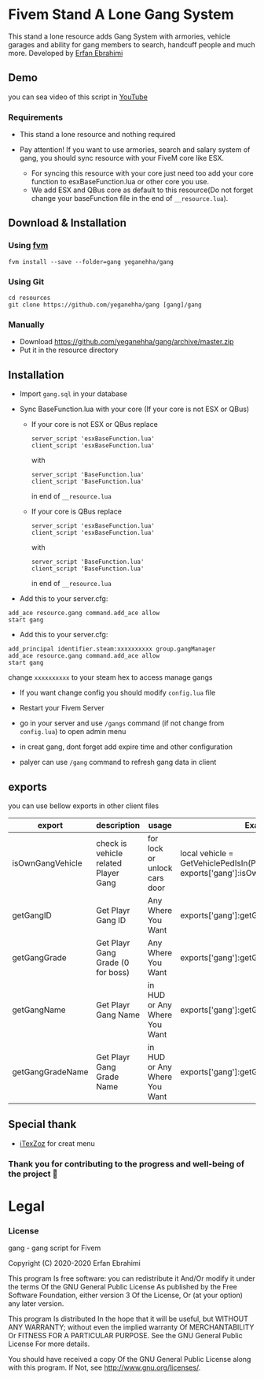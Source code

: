 # Fivem Stand A Lone Gang System

This stand a lone resource adds Gang System with armories, vehicle garages and ability for gang members to search, handcuff people and much more.
Developed by [Erfan Ebrahimi](http://erfanebrahimi.ir)

## Demo
you can sea video of this script in [YouTube](https://www.youtube.com/watch?v=7YaAn2Q8k2A)

### Requirements
* This stand a lone resource and nothing required

* Pay attention! If you want to use armories, search and salary system of gang, you should sync resource with your FiveM core like ESX.
  * For syncing this resource with your core just need too add your core function to esxBaseFunction.lua or other core you use.
  * We add ESX and QBus core as default to this resource(Do not forget change your baseFunction file in the end of `__resource.lua`).
  
## Download & Installation

### Using [fvm](https://github.com/qlaffont/fvm-installer)
```
fvm install --save --folder=gang yeganehha/gang
```

### Using Git
```
cd resources
git clone https://github.com/yeganehha/gang [gang]/gang
```

### Manually
- Download https://github.com/yeganehha/gang/archive/master.zip
- Put it in the resource directory


## Installation
- Import `gang.sql` in your database
- Sync BaseFunction.lua with your core (If your core is not ESX or QBus)
   * If your core is not ESX or QBus replace 
		```
		server_script 'esxBaseFunction.lua'
		client_script 'esxBaseFunction.lua'
		```
		with 
		```
		server_script 'BaseFunction.lua'
		client_script 'BaseFunction.lua'
		```
		in end of `__resource.lua`

   * If your core is QBus replace
		```
		server_script 'esxBaseFunction.lua'
		client_script 'esxBaseFunction.lua'
		```
		with 
		```
		server_script 'BaseFunction.lua'
		client_script 'BaseFunction.lua'
		```
		in end of `__resource.lua`

- Add this to your server.cfg:

```
add_ace resource.gang command.add_ace allow
start gang
```
- Add this to your server.cfg:

```
add_principal identifier.steam:xxxxxxxxxx group.gangManager
add_ace resource.gang command.add_ace allow
start gang
```
change `xxxxxxxxxx` to your steam hex to access manage gangs 

- If you want change config you should modify `config.lua` file

- Restart your Fivem Server

- go in your server and use `/gangs` command (if not change from `config.lua`) to open admin menu

- in creat gang, dont forget add expire time and other configuration

- palyer can use `/gang` command to refresh gang data in client


## exports
you can use bellow exports in other client files

 | export	                      	| description                  			| usage 						| Example 																|
 |------------------------------	|---------------------------------------|-------------------------------|-----------------------------------------------------------------------|
 | isOwnGangVehicle                 | check is vehicle related Player Gang	| for lock or unlock cars door	| local vehicle = GetVehiclePedIsIn(PlayerPedId()) exports['gang']:isOwnGangVehicle(vehicle)	|
 | getGangID					 	| Get Playr Gang ID						| Any Where You Want      		| exports['gang']:getGangID()											|
 | getGangGrade                     | Get Playr Gang Grade (0 for boss)		| Any Where You Want        	| exports['gang']:getGangGrade()										|
 | getGangName                    	| Get Playr Gang Name 					| in HUD or Any Where You Want	| exports['gang']:getGangName()											|
 | getGangGradeName                 | Get Playr Gang Grade Name 			| in HUD or Any Where You Want	| exports['gang']:getGangGradeName()									|


## Special thank
- [iTexZoz](https://github.com/iTexZoz/RageUI) for creat menu

### Thank you for contributing to the progress and well-being of the project 🖤


# Legal
### License
gang - gang script for Fivem

Copyright (C) 2020-2020 Erfan Ebrahimi

This program Is free software: you can redistribute it And/Or modify it under the terms Of the GNU General Public License As published by the Free Software Foundation, either version 3 Of the License, Or (at your option) any later version.

This program Is distributed In the hope that it will be useful, but WITHOUT ANY WARRANTY; without even the implied warranty Of MERCHANTABILITY Or FITNESS FOR A PARTICULAR PURPOSE. See the GNU General Public License For more details.

You should have received a copy Of the GNU General Public License along with this program. If Not, see http://www.gnu.org/licenses/.

